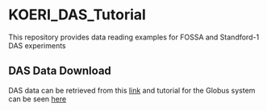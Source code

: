 # KOERI_DAS_Tutorial
This repository provides data reading examples for FOSSA and Standford-1 DAS experiments

## DAS Data Download

DAS data can be retrieved from this [link](https://app.globus.org/file-manager?origin_id=706e304c-5def-11ec-9b5c-f9dfb1abb183&origin_path=%2F) and 
tutorial for the Globus system can be seen [here](https://youtu.be/bpnVcAN99WY)
